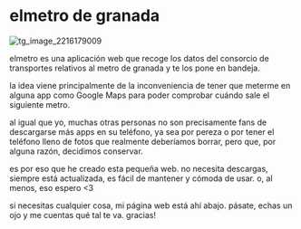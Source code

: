 # elmetro de granada

![tg_image_2216179009](https://user-images.githubusercontent.com/50735312/210409501-b1ae2253-93bc-4626-b885-acf475003289.jpeg)


elmetro es una aplicación web que recoge los datos del consorcio de transportes relativos al metro de granada y te los pone en bandeja.

la idea viene principalmente de la inconveniencia de tener que meterme en alguna app como Google Maps para poder comprobar cuándo sale el siguiente metro.

al igual que yo, muchas otras personas no son precisamente fans de descargarse más apps en su teléfono, ya sea por pereza o por tener el teléfono lleno de fotos que realmente deberíamos borrar, pero que, por alguna razón, decidimos conservar.

es por eso que he creado esta pequeña web. no necesita descargas, siempre está actualizada, es fácil de mantener y cómoda de usar. o, al menos, eso espero <3

si necesitas cualquier cosa, mi página web está ahí abajo. pásate, echas un ojo y me cuentas qué tal te va. gracias!
